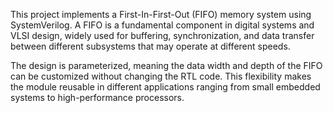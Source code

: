 This project implements a First-In-First-Out (FIFO) memory system using SystemVerilog. A FIFO is a fundamental component in digital systems and VLSI design, widely used for buffering, synchronization, and data transfer between different subsystems that may operate at different speeds.

The design is parameterized, meaning the data width and depth of the FIFO can be customized without changing the RTL code. This flexibility makes the module reusable in different applications ranging from small embedded systems to high-performance processors.
